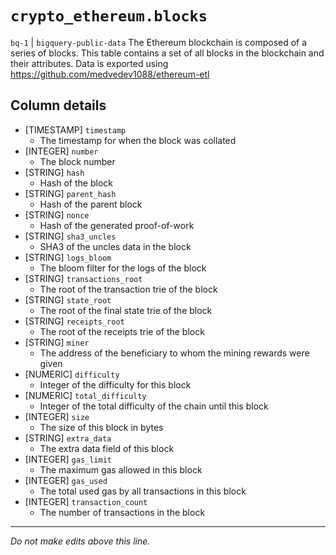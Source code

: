 # `crypto_ethereum.blocks`
`bq-1` | `bigquery-public-data`
The Ethereum blockchain is composed of a series of blocks. This table contains a set of all blocks in the blockchain and their attributes.
Data is exported using https://github.com/medvedev1088/ethereum-etl

## Column details
* [TIMESTAMP] `timestamp`
  - The timestamp for when the block was collated
* [INTEGER]   `number`
  - The block number
* [STRING]    `hash`
  - Hash of the block
* [STRING]    `parent_hash`
  - Hash of the parent block
* [STRING]    `nonce`
  - Hash of the generated proof-of-work
* [STRING]    `sha3_uncles`
  - SHA3 of the uncles data in the block
* [STRING]    `logs_bloom`
  - The bloom filter for the logs of the block
* [STRING]    `transactions_root`
  - The root of the transaction trie of the block
* [STRING]    `state_root`
  - The root of the final state trie of the block
* [STRING]    `receipts_root`
  - The root of the receipts trie of the block
* [STRING]    `miner`
  - The address of the beneficiary to whom the mining rewards were given
* [NUMERIC]   `difficulty`
  - Integer of the difficulty for this block
* [NUMERIC]   `total_difficulty`
  - Integer of the total difficulty of the chain until this block
* [INTEGER]   `size`
  - The size of this block in bytes
* [STRING]    `extra_data`
  - The extra data field of this block
* [INTEGER]   `gas_limit`
  - The maximum gas allowed in this block
* [INTEGER]   `gas_used`
  - The total used gas by all transactions in this block
* [INTEGER]   `transaction_count`
  - The number of transactions in the block

-------------------------------------------------------------------------------
*Do not make edits above this line.*
